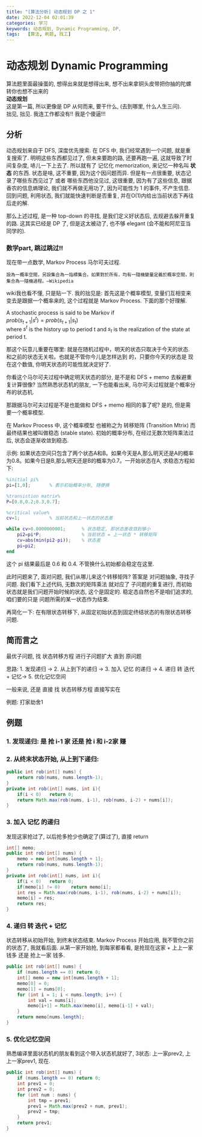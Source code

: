 ```yaml
---
title: "[算法分析] 动态规划 DP 之 1"
date: 2022-12-04 02:01:39
categories: 学习
keywords: 动态规划, Dynamic Programming, DP, 
tags:   [算法, 刷题, 找工] 
---
```


# 动态规划 Dynamic Programming

算法题里面最操蛋的, 想得出来就是想得出来, 想不出来拿铜头皮带把你抽的陀螺转你也想不出来的        
**动态规划**        
这是第一篇, 所以更像是 DP 从何而来, 要干什么, (去到哪里, 什么人生三问).       
拙见, 拙见. 我连工作都没有!! 我是个傻逼!!!

## 分析
动态规划来自于 DFS, 深度优先搜索. 在 DFS 中, 我们经常遇到一个问题, 就是重复搜索了. 明明这些东西都见过了, 但未来要跑的路, 还要再跑一遍, 这就导致了时间复杂度, 哧儿一下上去了. 所以就有了 记忆化 memorization, 来记忆一种名叫 **状态** 的东西. 状态是啥, 这不重要, 因为这个因问题而异. 但是有一点很重要, 状态记录了哪些东西见过了 或者 哪些东西他没见过, 这很重要, 因为有了这些信息, 跟据香农的信息熵理论, 我们就不再做无用功了, 因为可能性为 1 的事件, 不产生信息. 回到问题, 利用状态, 我们就能快速判断是否重复, 并在O(1)内给出当前状态下再往后走的解.

那么上述过程, 是一种 top-down 的寻找, 是我们定义好状态后, 去规避去躲开重复的路. 这其实已经是 DP 了, 但是这太被动了, 也不够 elegant (会不能和阿尼亚当同学的).

### 数学part, 跳过跳过!!
现在带一点数学, Markov Process 马尔可夫过程. 

```
設為一概率空間，另設集合為一指標集合。如果對於所有，均有一隨機變量定義於概率空間，則集合為一隨機過程。—Wikipedia
```

wiki我也看不懂, 只是贴一下. 我的拙见是: 首先这是个概率模型, 变量们互相变来变去是跟据一个概率来的, 这个过程就是 Markov Process. 下面的那个好理解.

A stochastic process is said to be Markov if   
$prob(s_{t+1}|s^t)=prob(s_{t+1}|s_{t})$      
where $s^{t}$ is the history up to period t and $s_{t}$ is the realization of the state at period t.


那这个玩意儿重要在哪里: 就是在随机过程中，明天的状态只取决于今天的状态. 和之前的状态无关啦。也就是不管你今儿是怎样达到 的，只要你今天的状态是 现在这个数值, 你明天状态的可能性就决定好了.

你看这个马尔可夫过程中确定明天状态的部分, 是不是和 DFS + memo 去躲避重复计算很像? 当然熟悉状态机的朋友, 一下也能看出来, 马尔可夫过程就是个概率分布的状态机. 

那跟据马尔可夫过程是不是也能做和 DFS + memo 相同的事了呢? 是的, 但是需要一个概率模型.

在 Markov Process 中, 这个概率模型 也被称之为 转移矩阵 (Transition Mtrix) 而最终结果也被叫做稳态 (stable state). 初始的概率分布, 在经过无数次矩阵乘法过后, 状态会逐渐收敛到稳态.

示例: 如果状态空间只包含了两个状态A和B。如果今天是A,那么明天还是A的概率为0.8。如果今日是B,那么明天还是B的概率为0.7。一开始状态在A, 求稳态方程如下:
```Matlab
%initial pi%
pi=[1,0];       % 表示初始概率分布, 随便换

%transistion matrix%
P=[0.8,0.2;0.3,0.7];

%critical value%
cv=1;           % 当前状态和上一状态的状态差

while cv>0.0000000001;      % 状态稳定, 即状态差收敛到够小
    pi2=pi*P;               % 当前状态 = 上一状态 * 转移矩阵
    cv=abs(min(pi2-pi));    % 状态差
    pi=pi2;
end
```

这个 pi 结果最后是 0.6 和 0.4. 不管换什么初始都会稳定在这里. 

此时问题来了, 面对问题, 我们从哪儿来这个转移矩阵? 答案是 对问题抽象, 寻找子问题. 我们看下上述代码, 无数次的矩阵乘法 就对应了 子问题的重复进行, 而初始状态就是我们问题开始时候的状态, 这个是固定的. 稳定态自然也不是咱们追求的, 咱们要的只是 问题所需的某一状态作为结束. 

再简化一下: 在有限状态转移下, 从固定初始状态到固定终结状态的有限状态转移问题. 

## 简而言之
最优子问题, 找 状态转移方程 进行子问题扩大 直到 原问题

思路: 1. 发现递归 -> 2. 从上到下的递归 -> 3. 加入 记忆 的递归 -> 4. 递归 转 迭代 + 记忆-> 5. 优化记忆空间

一般来说, 还是 直接 找 状态转移方程 直接写实在

例题: 打家劫舍1

## 例题
### 1. 发现递归: 是 **抢 i-1 家** 还是 **抢 i 和 i-2家** 赚
### 2. 从终末状态开始, 从上到下递归:
```java
public int rob(int[] nums) {
    return rob(nums, nums.length-1);
}
private int rob(int[] nums, int i){
    if(i < 0)   return 0;
    return Math.max(rob(nums, i-1), rob(nums, i-2) + nums[i]);
}
```
### 3. 加入 记忆 的递归
发现这家抢过了, 以后抢多抢少也确定了(算过了), 直接 return
```java
int[] memo;
public int rob(int[] nums) {
    memo = new int[nums.length + 1];
    return rob(nums, nums.length-1);
}
private int rob(int[] nums, int i){
    if(i < 0)   return 0;
    if(memo[i] != 0)    return memo[i];
    int res = Math.max(rob(nums, i-1), rob(nums, i-2) + nums[i]);
    memo[i] = res;
    return res;
}
```
### 4. 递归 转 迭代 + 记忆
状态转移从初始开始, 到终末状态结束. Markov Process 开始应用, 我不管你之前的状态了, 我就看后面. 从第一家开始抢, 到每家都看看, 是抢现在这家 + 上上一家 钱多 还是 抢上一家 钱多.
```java
public int rob(int[] nums) {
    if (nums.length == 0) return 0;
    int[] memo = new int[nums.length + 1];
    memo[0] = 0;
    memo[1] = nums[0];
    for (int i = 1; i < nums.length; i++) {
        int val = nums[i];
        memo[i+1] = Math.max(memo[i], memo[i-1] + val);
    }
    return memo[nums.length];
}
```
### 5. 优化记忆空间
熟悉编译里面状态机的朋友看到这个带入状态机就好了, 3状态: 上一家prev2, 上上一家prev1, 现在.
```java
public int rob(int[] nums) {
    if (nums.length == 0) return 0;
    int prev1 = 0;
    int prev2 = 0;
    for (int num : nums) {
        int tmp = prev1;
        prev1 = Math.max(prev2 + num, prev1);
        prev2 = tmp;
    }
    return prev1;
}
```